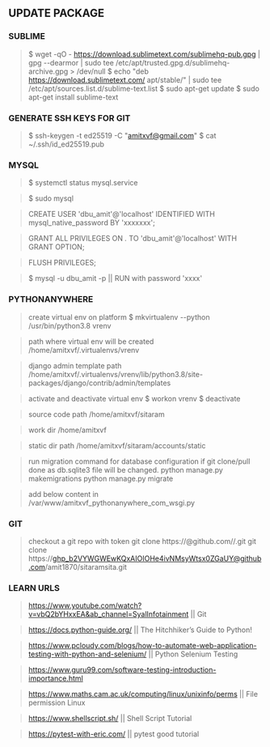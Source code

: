 ## UPDATE PACKAGE

### SUBLIME
> $ wget -qO - https://download.sublimetext.com/sublimehq-pub.gpg | gpg --dearmor | sudo tee /etc/apt/trusted.gpg.d/sublimehq-archive.gpg > /dev/null
> $ echo "deb https://download.sublimetext.com/ apt/stable/" | sudo tee /etc/apt/sources.list.d/sublime-text.list
> $ sudo apt-get update
> $ sudo apt-get install sublime-text

### GENERATE SSH KEYS FOR GIT

> $ ssh-keygen -t ed25519 -C "amitxvf@gmail.com"
> $ cat ~/.ssh/id_ed25519.pub

### MYSQL
> $ systemctl status mysql.service

> $ sudo mysql

> CREATE USER 'dbu_amit'@'localhost' IDENTIFIED WITH mysql_native_password BY 'xxxxxxx';

> GRANT ALL PRIVILEGES ON *.* TO 'dbu_amit'@'localhost' WITH GRANT OPTION;

> FLUSH PRIVILEGES;

> $ mysql -u dbu_amit -p || RUN with password 'xxxx'


### PYTHONANYWHERE

> create virtual env on platform
> $ mkvirtualenv --python /usr/bin/python3.8 vrenv

> path where virtual env will be created
> /home/amitxvf/.virtualenvs/vrenv

> django admin template path
> /home/amitxvf/.virtualenvs/vrenv/lib/python3.8/site-packages/django/contrib/admin/templates

> activate and deactivate virtual env
> $ workon vrenv
> $ deactivate

> source code path
> /home/amitxvf/sitaram

> work dir
> /home/amitxvf

> static dir path
> /home/amitxvf/sitaram/accounts/static

> run migration command for database configuration if git clone/pull done as db.sqlite3 file will be changed.
> python manage.py makemigrations
> python manage.py migrate

> add below content in /var/www/amitxvf_pythonanywhere_com_wsgi.py

### GIT
> checkout a git repo with token
> git clone https://<token>@github.com/<user>/<repo>.git
> git clone https://ghp_b2VYWGWEwKQxAIOIOHe4ivNMsyWtsx0ZGaUY@github.com/amit1870/sitaramsita.git

### LEARN URLS

> https://www.youtube.com/watch?v=vbQ2bYHxxEA&ab_channel=SyalInfotainment || Git

> https://docs.python-guide.org/ || The Hitchhiker’s Guide to Python!

> https://www.pcloudy.com/blogs/how-to-automate-web-application-testing-with-python-and-selenium/ || Python Selenium Testing

> https://www.guru99.com/software-testing-introduction-importance.html

> https://www.maths.cam.ac.uk/computing/linux/unixinfo/perms || File permission Linux

> https://www.shellscript.sh/ || Shell Script Tutorial

> https://pytest-with-eric.com/ || pytest good tutorial

